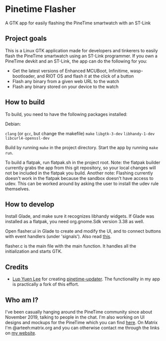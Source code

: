 # Pinetime Flasher

A GTK app for easily flashing the PineTime smartwatch with an ST-Link


## Project goals

This is a Linux GTK application made for developers and tinkerers to easily flash the PineTime smartwatch using an ST-Link programmer. If you own a PineTime devkit and an ST-Link, the app can do the following for you:

- Get the latest versions of Enhanced MCUBoot, Infinitime, wasp-bootloader, and RIOT OS and flash it at the click of a button
- Flash any binary from a given web URL to the watch
- Flash any binary stored on your device to the watch

## How to build

To build, you need to have the following packages installed: 

Debian:

`clang` (or `gcc`, but change the makefile)
`make`
`libgtk-3-dev`
`libhandy-1-dev`
`libcurl4-openssl-dev`

Build by running `make` in the project directory. Start the app by running `make run`.

To build a flatpak, run flatpak.sh in the project root. Note: the flatpak builder currently grabs the app from this git repository, so your local changes will not be included in the flatpak you build. Another note: Flashing currently doesn't work in the flatpak because the sandbox doesn't have access to udev. This can be worked around by asking the user to install the udev rule themselves.

## How to develop

Install Glade, and make sure it recognizes libhandy widgets. If Glade was installed as a flatpak, you need org.gnome.Sdk version 3.38 as well.

Open flasher.ui in Glade to create and modify the UI, and to connect buttons with event handlers (under 'signals'). Also read [this](glade-sucks.md).

flasher.c is the main file with the main function. It handles all the initialization and starts GTK.

## Credits

- [Lup Yuen Lee](https://lupyuen.github.io/) for creating [pinetime-updater](https://github.com/lupyuen/pinetime-updater). The functionality in my app is practically a fork of this effort.

## Who am I?

I've been casually hanging around the PineTime community since about November 2019, talking to people in the chat. I'm also working on UI designs and mockups for the PineTime which you can find [here](https://www.gitlab.com/arteeh/pinetimeos). On Matrix I'm @arteeh:matrix.org and you can otherwise contact me through the links on [my website](https://www.arteeh.com/).
